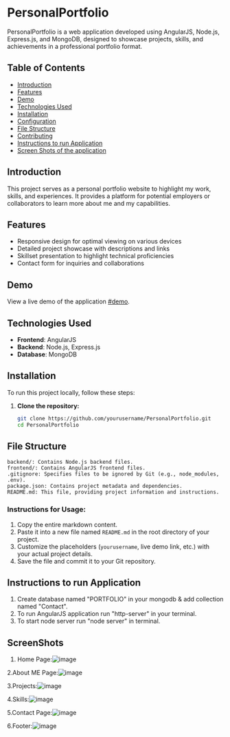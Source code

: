 # PersonalPortfolio

PersonalPortfolio is a web application developed using AngularJS, Node.js, Express.js, and MongoDB, designed to showcase  projects, skills, and achievements in a professional portfolio format.

## Table of Contents
- [Introduction](#introduction)
- [Features](#features)
- [Demo](#demo)
- [Technologies Used](#technologies-used)
- [Installation](#installation)
- [Configuration](#configuration)
- [File Structure](#file-structure)
- [Contributing](#contributing)
- [Instructions to run Application](#Instructions-to-run-Application)
- [Screen Shots of the application](#ScreenShots)

## Introduction

This project serves as a personal portfolio website to highlight my work, skills, and experiences. It provides a platform for potential employers or collaborators to learn more about me and my capabilities.

## Features

- Responsive design for optimal viewing on various devices
- Detailed project showcase with descriptions and links
- Skillset presentation to highlight technical proficiencies
- Contact form for inquiries and collaborations

## Demo

View a live demo of the application [#demo](Portfolio-Demo).

## Technologies Used

- **Frontend**: AngularJS
- **Backend**: Node.js, Express.js
- **Database**: MongoDB

## Installation

To run this project locally, follow these steps:

1. **Clone the repository:**
   ```bash
   git clone https://github.com/yourusername/PersonalPortfolio.git
   cd PersonalPortfolio
## File Structure   
    backend/: Contains Node.js backend files.
    frontend/: Contains AngularJS frontend files.
    .gitignore: Specifies files to be ignored by Git (e.g., node_modules, .env).
    package.json: Contains project metadata and dependencies.
    README.md: This file, providing project information and instructions.

### Instructions for Usage:
1. Copy the entire markdown content.
2. Paste it into a new file named `README.md` in the root directory of your project.
3. Customize the placeholders (`yourusername`, live demo link, etc.) with your actual project details.
4. Save the file and commit it to your Git repository.

## Instructions to run Application
1. Create database named "PORTFOLIO" in your mongodb & add collection named "Contact".
2. To run AngularJS application run "http-server" in your terminal.
3. To start node server run "node server" in terminal.

## ScreenShots

1. Home Page:![image](https://github.com/user-attachments/assets/7e7bed31-df73-4bec-940f-7bde30d34794)



2.About ME Page:![image](https://github.com/user-attachments/assets/90dbcc08-680a-4e3e-8052-0805f6aa276a)


3.Projects:![image](https://github.com/user-attachments/assets/70dcb568-5f57-4243-85b3-d683c367e5ef)

4.Skills:![image](https://github.com/user-attachments/assets/dfd28ad0-3f8a-42cb-a5f2-be081a811540)

5.Contact Page:![image](https://github.com/user-attachments/assets/7854bbd9-bb71-4aaf-a98b-7c5c655cb215)

6.Footer:![image](https://github.com/user-attachments/assets/577a406c-5afd-4ee7-94e5-b1123ed3946b)









